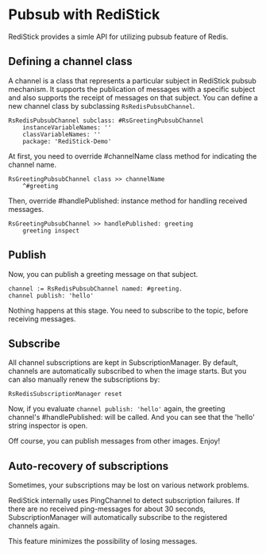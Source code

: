 # Pubsub with RediStick

RediStick provides a simle API for utilizing pubsub feature of Redis.

## Defining a channel class

A channel is a class that represents a particular subject in RediStick pubsub mechanism.  It supports the publication of messages with a specific subject and also supports the receipt of messages on that subject.
You can define a new channel class by subclassing `RsRedisPubsubChannel`.

```smalltalk
RsRedisPubsubChannel subclass: #RsGreetingPubsubChannel
	instanceVariableNames: ''
	classVariableNames: ''
	package: 'RediStick-Demo'
```

At first, you need to override #channelName class method for indicating the channel name. 

```smalltalk
RsGreetingPubsubChannel class >> channelName
	^#greeting
```

Then, override #handlePublished: instance method for handling received messages.

```smalltalk
RsGreetingPubsubChannel >> handlePublished: greeting
	greeting inspect

```

## Publish

Now, you can publish a greeting  message on that subject.

```smalltalk
channel := RsRedisPubsubChannel named: #greeting.
channel publish: 'hello'
```

Nothing happens at this stage. You need to subscribe to the topic, before receiving messages.


## Subscribe

All channel subscriptions are kept in SubscriptionManager. By default, channels are automatically subscribed to when the image starts. But you can also manually renew the subscriptions by:

```smalltalk
RsRedisSubscriptionManager reset
```

Now, if you evaluate `channel publish: 'hello'` again,  the greeting channel's  #handlePublished: will be called. And you can see that the 'hello' string inspector is open.

Off course, you can publish messages from other images. Enjoy!

## Auto-recovery of subscriptions

Sometimes, your subscriptions may be lost on various network problems.

RediStick internally uses PingChannel to detect subscription failures. If there are no received ping-messages for about 30 seconds, SubscriptionManager will automatically subscribe to the registered channels again.

This feature minimizes the possibility of losing messages.



